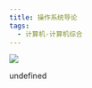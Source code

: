 ```yaml
---
title: 操作系统导论
tags:
  - 计算机-计算机综合
---
```


![](https://cdn.weread.qq.com/weread/cover/71/YueWen_30179184/s_YueWen_30179184.jpg)

undefined
